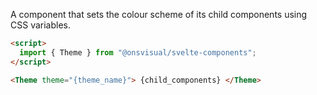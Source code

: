 A component that sets the colour scheme of its child components using CSS variables.

```html
<script>
  import { Theme } from "@onsvisual/svelte-components";
</script>

<Theme theme="{theme_name}"> {child_components} </Theme>
```
